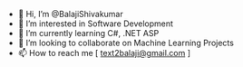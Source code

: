 - 👋 Hi, I’m @BalajiShivakumar
- 👀 I’m interested in Software Development
- 🌱 I’m currently learning C#, .NET ASP
- 💞️ I’m looking to collaborate on Machine Learning Projects 
- 📫 How to reach me [ text2balaji@gmail.com ]

<!---
BalajiShivakumar/BalajiShivakumar is a ✨ special ✨ repository because its `README.md` (this file) appears on your GitHub profile.
You can click the Preview link to take a look at your changes.
--->
